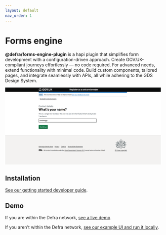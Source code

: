 ```yaml
---
layout: default
nav_order: 1
---
```


# Forms engine

**@defra/forms-engine-plugin** is a hapi plugin that simplifies form development with a configuration-driven approach. Create GOV.UK-compliant journeys effortlessly — no code required. For advanced needs, extend functionality with minimal code. Build custom components, tailored pages, and integrate seamlessly with APIs, all while adhering to the GDS Design System.

![Screenshot of a user-facing form submission journey](images/form-input-screenshot.png)

## Installation

[See our getting started developer guide](./GETTING_STARTED.md).

## Demo

If you are within the Defra network, [see a live demo](https://forms-engine-plugin-example-ui.dev.cdp-int.defra.cloud/example-form).

If you aren't within the Defra network, [see our example UI and run it locally](https://github.com/DEFRA/forms-engine-plugin-example-ui).
